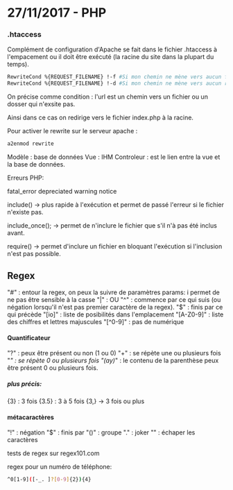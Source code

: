 # 27/11/2017 - PHP

### .htaccess

Complément de configuration d'Apache se fait dans le fichier .htaccess à l'empacement ou il doit être exécuté (la racine du site dans la plupart du temps).

```Bash
RewriteCond %{REQUEST_FILENAME} !-f #Si mon chemin ne mène vers aucun fichier
RewriteCond %{REQUEST_FILENAME} !-d #Si mon chemin ne mène vers aucun répertoire
```

On précise comme condition : l'url est un chemin vers un fichier ou un dosser qui n'exsite pas.

Ainsi dans ce cas on redirige vers le fichier index.php à la racine.

Pour activer le rewrite sur le serveur apache :

```Bash
a2enmod rewrite
```

Modèle : base de données
Vue : IHM
Controleur : est le lien entre la vue et la base de données.

Erreurs PHP:

fatal_error
depreciated
warning
notice

include() -> plus rapide à l'exécution et permet de passé l'erreur si le fichier n'existe pas.

include_once(); -> permet de n'inclure le fichier que s'il n'à pas été inclus avant.

require() -> permet d'inclure un fichier en bloquant l'exécution si l'inclusion n'est pas possible.

## Regex

"#" : entour la regex, on peux la suivre de paramètres
params: i permet de ne pas être sensible à la casse
"|" : OU
"^" : commence par ce qui suis (ou négation lorsqu'il n'est pas premier caractère de la regex).
"$" : finis par ce qui précède
"[io]" : liste de posibilités dans l'emplacement
"[A-Z0-9]" : liste des chiffres et lettres majuscules
"[^0-9]" : pas de numérique

#### Quantificateur

"?" : peux être présent ou non (1 ou 0)
"+" : se répète une ou plusieurs fois
"*" : se répète 0 ou plusieurs fois
"(ay)*" : le contenu de la parenthèse peux être présent 0 ou plusieurs fois.

##### plus précis:

{3} : 3 fois
{3.5} : 3 à 5 fois
{3,} -> 3 fois ou plus

#### métacaractères

"!" : négation
"$" : finis par
"()" : groupe
"." : joker
"\" : échaper les caractères


tests de regex sur regex101.com

regex pour un numéro de téléphone:

```Bash
^0[1-9]([-_. ]?[0-9]{2}){4}
```
